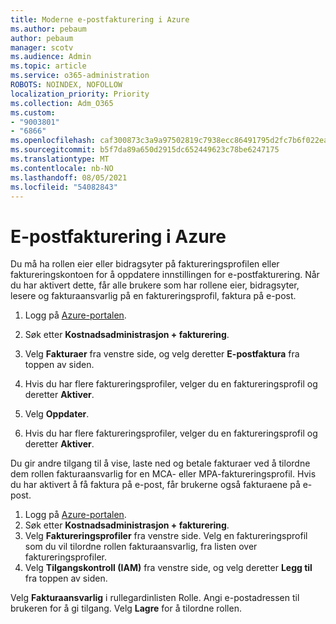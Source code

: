 ```yaml
---
title: Moderne e-postfakturering i Azure
ms.author: pebaum
author: pebaum
manager: scotv
ms.audience: Admin
ms.topic: article
ms.service: o365-administration
ROBOTS: NOINDEX, NOFOLLOW
localization_priority: Priority
ms.collection: Adm_O365
ms.custom:
- "9003801"
- "6866"
ms.openlocfilehash: caf300873c3a9a97502819c7938ecc86491795d2fc7b6f022ead5d38ca965b8c
ms.sourcegitcommit: b5f7da89a650d2915dc652449623c78be6247175
ms.translationtype: MT
ms.contentlocale: nb-NO
ms.lasthandoff: 08/05/2021
ms.locfileid: "54082843"
---
```

# <a name="email-invoicing-in-azure"></a>E-postfakturering i Azure

Du må ha rollen eier eller bidragsyter på faktureringsprofilen eller faktureringskontoen for å oppdatere innstillingen for e-postfakturering. Når du har aktivert dette, får alle brukere som har rollene eier, bidragsyter, lesere og fakturaansvarlig på en faktureringsprofil, faktura på e-post.

1. Logg på [Azure-portalen](https://portal.azure.com/).
2. Søk etter **Kostnadsadministrasjon + fakturering**.
3. Velg **Fakturaer** fra venstre side, og velg deretter **E-postfaktura** fra toppen av siden.
4. Hvis du har flere faktureringsprofiler, velger du en faktureringsprofil og deretter **Aktiver**.

5. Velg **Oppdater**.
6. Hvis du har flere faktureringsprofiler, velger du en faktureringsprofil og deretter **Aktiver**.

Du gir andre tilgang til å vise, laste ned og betale fakturaer ved å tilordne dem rollen fakturaansvarlig for en MCA- eller MPA-faktureringsprofil. Hvis du har aktivert å få faktura på e-post, får brukerne også fakturaene på e-post.

1. Logg på [Azure-portalen](https://portal.azure.com/).
2. Søk etter **Kostnadsadministrasjon + fakturering**.
3. Velg **Faktureringsprofiler** fra venstre side. Velg en faktureringsprofil som du vil tilordne rollen fakturaansvarlig, fra listen over faktureringsprofiler.
4. Velg **Tilgangskontroll (IAM)** fra venstre side, og velg deretter **Legg til** fra toppen av siden.

Velg **Fakturaansvarlig** i rullegardinlisten Rolle. Angi e-postadressen til brukeren for å gi tilgang. Velg **Lagre** for å tilordne rollen.
